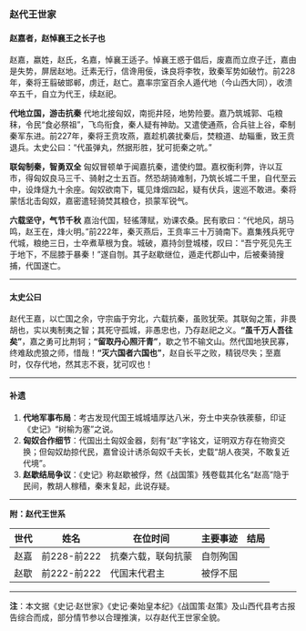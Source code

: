 ### 赵代王世家

#### **赵嘉者，赵悼襄王之长子也**

赵嘉，嬴姓，赵氏，名嘉，悼襄王适子。悼襄王惑于倡后，废嘉而立庶子迁，嘉由是失势，屏居赵地。迁素无行，信谗用佞，诛良将李牧，致秦军势如破竹。前228年，秦将王翦破邯郸，虏迁，赵亡。嘉率宗室百余人遁代地（今山西大同），收溃卒五千，自立为代王，续赵祀。

**代地立国，游击抗秦**
 代地北接匈奴，南扼井陉，地势险要。嘉乃筑城郭、屯粮秣，令民“食必祭祖”，飞鸟衔食，秦人疑有神助。又遣使通燕，合兵驻上谷，牵制秦军东进。前227年，秦将王贲攻燕，嘉趁机袭扰秦后，焚粮道、劫辎重，致王贲退兵。太史公曰：“代虽弹丸，然据形胜，犹可扼秦之吭。”

**联匈制秦，智勇双全**
 匈奴冒顿单于闻嘉抗秦，遣使约盟。嘉权衡利弊，许以互市，得匈奴良马三千、骑射之士五百。然恐胡骑难制，乃筑长城二千里，自代至云中，设烽燧九十余座。匈奴欲南下，辄见烽烟四起，疑有伏兵，逡巡不敢进。秦将蒙恬北击匈奴，嘉密遣轻骑焚其粮仓，损蒙军锐气。

**六载坚守，气节千秋**
 嘉治代国，轻徭薄赋，劝课农桑。民有歌曰：“代地风，胡马鸣，赵王在，烽火明。”前222年，秦灭燕后，王贲率三十万骑南下。嘉集残兵死守代城，粮绝三日，士卒煮草根为食。城破，嘉持剑登城楼，叹曰：“吾宁死见先王于地下，不屈膝于暴秦！”遂自刎。其子赵歇继位，遁走代郡山中，后被秦骑搜捕，代国遂亡。

------

#### **太史公曰**

赵代王嘉，以亡国之余，守宗庙于穷北，六载抗秦，虽败犹荣。其联匈之策，非畏胡也，实以夷制夷之智；其死守孤城，非愚忠也，乃存赵祀之义。
 ​**​“虽千万人吾往矣”​**​，嘉之勇可比荆轲；​**​“留取丹心照汗青”​**​，歇之节不输文山。然代国地狭民寡，终难敌虎狼之师，惜哉！
 ​**​“灭六国者六国也”​**​，赵自长平之败，精锐尽失；至嘉时，仅存代地，然其志不衰，犹可叹也！

------

#### **补遗**

1. **代地军事布局**：考古发现代国王城城墙厚达八米，夯土中夹杂铁蒺藜，印证《史记》“树榆为塞”之说。
2. **匈奴合作细节**：代国出土匈奴金器，刻有“赵”字铭文，证明双方存在物资交换；但匈奴劫掠代民，嘉曾设计诱杀匈奴千夫长，史载“胡人夜哭，不敢复近代境”。
3. **赵歇结局争议**：《史记》称赵歇被俘，然《战国策》残卷载其化名“赵高”隐于民间，教胡人稼穑，秦末复起，此说存疑。

------

**附：赵代王世系**

| 世代 | 姓名        | 在位时间           | 主要事迹 | 结局 |
| ---- | ----------- | ------------------ | -------- | ---- |
| 赵嘉 | 前228-前222 | 抗秦六载，联匈抗蒙 | 自刎殉国 |      |
| 赵歇 | 前222-前222 | 代国末代君主       | 被俘不屈 |      |

------

**注**：本文据《史记·赵世家》《史记·秦始皇本纪》《战国策·赵策》及山西代县考古报告综合而成，部分情节参以合理推演，以存赵代王世家全貌。